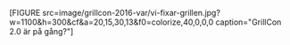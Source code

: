 [FIGURE src=image/grillcon-2016-var/vi-fixar-grillen.jpg?w=1100&h=300&cf&a=20,15,30,13&f0=colorize,40,0,0,0 caption="GrillCon 2.0 är på gång?"]
